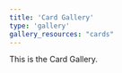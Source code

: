```yaml
---
title: 'Card Gallery'
type: 'gallery'
gallery_resources: "cards"
---
```


This is the Card Gallery.
